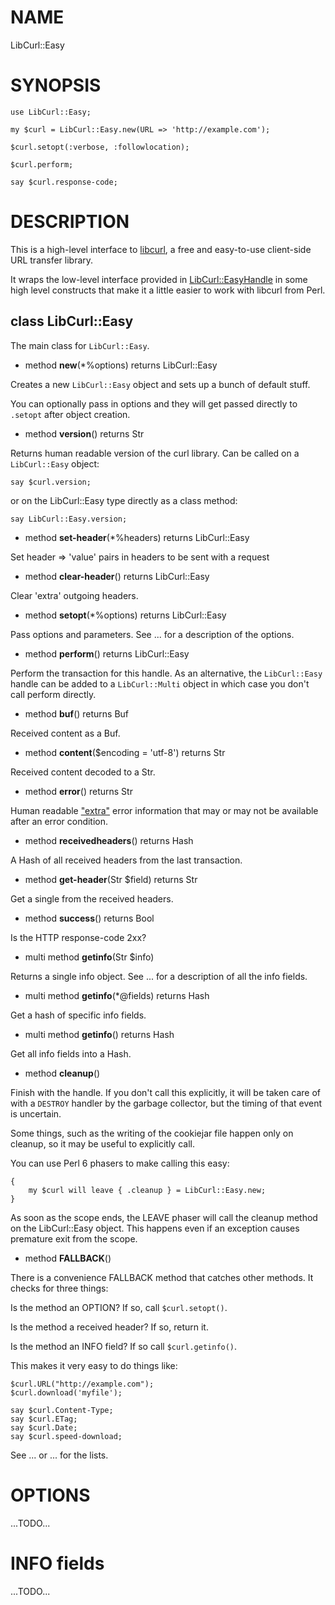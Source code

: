 NAME
====

LibCurl::Easy

SYNOPSIS
========

    use LibCurl::Easy;

    my $curl = LibCurl::Easy.new(URL => 'http://example.com');

    $curl.setopt(:verbose, :followlocation);

    $curl.perform;

    say $curl.response-code;

DESCRIPTION
===========

This is a high-level interface to [libcurl](https://curl.haxx.se/libcurl), a free and easy-to-use client-side URL transfer library.

It wraps the low-level interface provided in [LibCurl::EasyHandle](LibCurl::EasyHandle) in some high level constructs that make it a little easier to work with libcurl from Perl.

class **LibCurl::Easy**
-----------------------

The main class for `LibCurl::Easy`.

  * method **new**(*%options) returns LibCurl::Easy

Creates a new `LibCurl::Easy` object and sets up a bunch of default stuff.

You can optionally pass in options and they will get passed directly to `.setopt` after object creation.

  * method **version**() returns Str

Returns human readable version of the curl library. Can be called on a `LibCurl::Easy` object:

    say $curl.version;

or on the LibCurl::Easy type directly as a class method:

    say LibCurl::Easy.version;

  * method **set-header**(*%headers) returns LibCurl::Easy

Set header => 'value' pairs in headers to be sent with a request

  * method **clear-header**() returns LibCurl::Easy

Clear 'extra' outgoing headers.

  * method **setopt**(*%options) returns LibCurl::Easy

Pass options and parameters. See ... for a description of the options.

  * method **perform**() returns LibCurl::Easy

Perform the transaction for this handle. As an alternative, the `LibCurl::Easy` handle can be added to a `LibCurl::Multi` object in which case you don't call perform directly.

  * method **buf**() returns Buf

Received content as a Buf.

  * method **content**($encoding = 'utf-8') returns Str

Received content decoded to a Str.

  * method **error**() returns Str

Human readable ["extra"](https://curl.haxx.se/libcurl/c/CURLOPT_ERRORBUFFER.html) error information that may or may not be available after an error condition.

  * method **receivedheaders**() returns Hash

A Hash of all received headers from the last transaction.

  * method **get-header**(Str $field) returns Str

Get a single from the received headers.

  * method **success**() returns Bool

Is the HTTP response-code 2xx?

  * multi method **getinfo**(Str $info)

Returns a single info object. See ... for a description of all the info fields.

  * multi method **getinfo**(*@fields) returns Hash

Get a hash of specific info fields.

  * multi method **getinfo**() returns Hash

Get all info fields into a Hash.

  * method **cleanup**()

Finish with the handle. If you don't call this explicitly, it will be taken care of with a `DESTROY` handler by the garbage collector, but the timing of that event is uncertain.

Some things, such as the writing of the cookiejar file happen only on cleanup, so it may be useful to explicitly call.

You can use Perl 6 phasers to make calling this easy:

    {
        my $curl will leave { .cleanup } = LibCurl::Easy.new;
    }

As soon as the scope ends, the LEAVE phaser will call the cleanup method on the LibCurl::Easy object. This happens even if an exception causes premature exit from the scope.

  * method **FALLBACK**()

There is a convenience FALLBACK method that catches other methods. It checks for three things:

Is the method an OPTION? If so, call `$curl.setopt()`.

Is the method a received header? If so, return it.

Is the method an INFO field? If so call `$curl.getinfo()`.

This makes it very easy to do things like:

    $curl.URL("http://example.com");
    $curl.download('myfile');

    say $curl.Content-Type;
    say $curl.ETag;
    say $curl.Date;
    say $curl.speed-download;

See ... or ... for the lists.

OPTIONS
=======

...TODO...

INFO fields
===========

...TODO...

